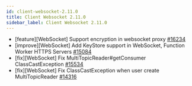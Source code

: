 ```yaml
---
id: client-websocket-2.11.0
title: Client Websocket 2.11.0 
sidebar_label: Client Websocket 2.11.0 
---
```


- [feature][WebSocket] Support encryption in websocket proxy [#16234](https://github.com/apache/pulsar/pull/16234)
- [improve][WebSocket] Add KeyStore support in WebSocket, Function Worker HTTPS Servers [#15084](https://github.com/apache/pulsar/pull/15084)
- [fix][WebSocket] Fix MultiTopicReader#getConsumer ClassCastException [#15534](https://github.com/apache/pulsar/pull/15534)
- [fix][WebSocket] Fix ClassCastException when user create MultiTopicReader [#14316](https://github.com/apache/pulsar/pull/14316)


